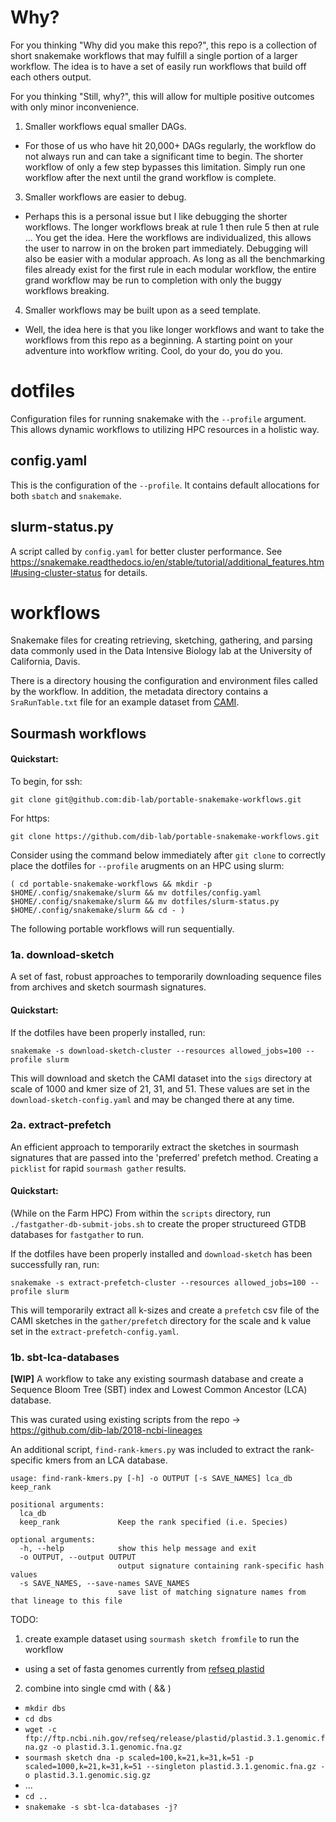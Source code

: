 # Why?

For you thinking "Why did you make this repo?", this repo is a collection of short snakemake workflows that may fulfill a single portion of a larger workflow. The idea is to have a set of easily run workflows that build off each others output.

For you thinking "Still, why?", this will allow for multiple positive outcomes with only minor inconvenience.
1. Smaller workflows equal smaller DAGs.
  - For those of us who have hit 20,000+ DAGs regularly, the workflow do not always run and can take a significant time to begin. The shorter workflow of only a few step bypasses this limitation. Simply run one workflow after the next until the grand workflow is complete.
3. Smaller workflows are easier to debug.
  - Perhaps this is a personal issue but I like debugging the shorter workflows. The longer workflows break at rule 1 then rule 5 then at rule ... You get the idea. Here the workflows are individualized, this allows the user to narrow in on the broken part immediately. Debugging will also be easier with a modular approach. As long as all the benchmarking files already exist for the first rule in each modular workflow, the entire grand workflow may be run to completion with only the buggy workflows breaking.
4. Smaller workflows may be built upon as a seed template.
  - Well, the idea here is that you like longer workflows and want to take the workflows from this repo as a beginning. A starting point on your adventure into workflow writing. Cool, do your do, you do you. 

# dotfiles

Configuration files for running snakemake with the `--profile` argument. This allows dynamic workflows to utilizing HPC resources in a holistic way. 

## config.yaml

This is the configuration of the `--profile`. It contains default allocations for both `sbatch` and `snakemake`.

## slurm-status.py

A script called by `config.yaml` for better cluster performance. See https://snakemake.readthedocs.io/en/stable/tutorial/additional_features.html#using-cluster-status for details.

# workflows

Snakemake files for creating retrieving, sketching, gathering, and parsing data commonly used in the Data Intensive Biology lab at the University of California, Davis. 

There is a directory housing the configuration and environment files called by the workflow. In addition, the metadata directory contains a `SraRunTable.txt` file for an example dataset from [CAMI](https://www.microbiome-cosi.org/). 

## Sourmash workflows

#### Quickstart:
To begin, for ssh:
```
git clone git@github.com:dib-lab/portable-snakemake-workflows.git
```

For https:
```
git clone https://github.com/dib-lab/portable-snakemake-workflows.git
```

Consider using the command below immediately after `git clone` to correctly place the dotfiles for `--profile` arugments on an HPC using slurm:
```
( cd portable-snakemake-workflows && mkdir -p $HOME/.config/snakemake/slurm && mv dotfiles/config.yaml $HOME/.config/snakemake/slurm && mv dotfiles/slurm-status.py $HOME/.config/snakemake/slurm && cd - )
```

The following portable workflows will run sequentially.

### 1a. download-sketch
A set of fast, robust approaches to temporarily downloading sequence files from archives and sketch sourmash signatures.

#### Quickstart:
If the dotfiles have been properly installed, run:
```
snakemake -s download-sketch-cluster --resources allowed_jobs=100 --profile slurm
```

This will download and sketch the CAMI dataset into the `sigs` directory at scale of 1000 and kmer size of 21, 31, and 51. These values are set in the `download-sketch-config.yaml` and may be changed there at any time. 

### 2a. extract-prefetch
An efficient approach to temporarily extract the sketches in sourmash signatures that are passed into the 'preferred' prefetch method. Creating a `picklist` for rapid `sourmash gather` results.

#### Quickstart:
(While on the Farm HPC) From within the `scripts` directory, run `./fastgather-db-submit-jobs.sh` to create the proper structureed GTDB databases for `fastgather` to run.

If the dotfiles have been properly installed and `download-sketch` has been successfully ran, run:
```
snakemake -s extract-prefetch-cluster --resources allowed_jobs=100 --profile slurm
```

This will temporarily extract all k-sizes and create a `prefetch` csv file of the CAMI sketches in the `gather/prefetch` directory for the scale and k value set in the `extract-prefetch-config.yaml`. 

### 1b. sbt-lca-databases
**[WIP]** A workflow to take any existing sourmash database and create a Sequence Bloom Tree (SBT) index and Lowest Common Ancestor (LCA) database.

This was curated using existing scripts from the repo -> https://github.com/dib-lab/2018-ncbi-lineages

An additional script, `find-rank-kmers.py` was included to extract the rank-specific kmers from an LCA database.
```
usage: find-rank-kmers.py [-h] -o OUTPUT [-s SAVE_NAMES] lca_db keep_rank

positional arguments:
  lca_db
  keep_rank             Keep the rank specified (i.e. Species)

optional arguments:
  -h, --help            show this help message and exit
  -o OUTPUT, --output OUTPUT
                        output signature containing rank-specific hash values
  -s SAVE_NAMES, --save-names SAVE_NAMES
                        save list of matching signature names from that lineage to this file
```

TODO:
1. create example dataset using `sourmash sketch fromfile` to run the workflow 
  - using a set of fasta genomes currently from [refseq plastid](https://ftp.ncbi.nih.gov/refseq/release/plastid/) 
2. combine into single cmd with ( && )
  - `mkdir dbs`
  - `cd dbs`
  - `wget -c ftp://ftp.ncbi.nih.gov/refseq/release/plastid/plastid.3.1.genomic.fna.gz -o plastid.3.1.genomic.fna.gz`
  - `sourmash sketch dna -p scaled=100,k=21,k=31,k=51 -p scaled=1000,k=21,k=31,k=51 --singleton plastid.3.1.genomic.fna.gz -o plastid.3.1.genomic.sig.gz`
  - ...
  - `cd ..`
  - `snakemake -s sbt-lca-databases -j?`
